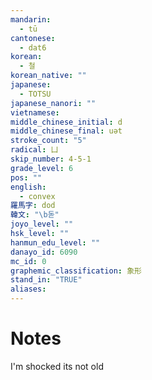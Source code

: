 ```yaml
---
mandarin:
  - tū
cantonese:
  - dat6
korean:
  - 철
korean_native: ""
japanese:
  - TOTSU
japanese_nanori: ""
vietnamese:
middle_chinese_initial: d
middle_chinese_final: uət
stroke_count: "5"
radical: 凵
skip_number: 4-5-1
grade_level: 6
pos: ""
english:
  - convex
羅馬字: dod
韓文: "\b돋"
joyo_level: ""
hsk_level: ""
hanmun_edu_level: ""
danayo_id: 6090
mc_id: 0
graphemic_classification: 象形
stand_in: "TRUE"
aliases:
---
```


# Notes
I'm shocked its not old
